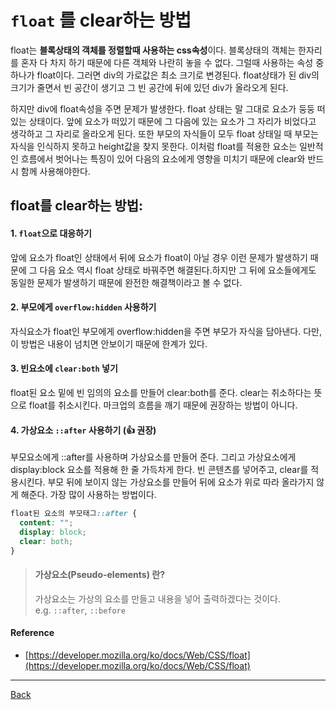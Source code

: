 # `float` 를 clear하는 방법

float는 **블록상태의 객체를 정렬할때 사용하는 css속성**이다. 블록상태의 객체는 한자리를 혼자 다 차지 하기 때문에 다른 객체와 나란히 놓을 수 없다. 그럴때 사용하는 속성 중 하나가 float이다. 그러면 div의 가로값은 최소 크기로 변경된다. float상태가 된 div의 크기가 줄면서 빈 공간이 생기고 그 빈 공간에 뒤에 있던 div가 올라오게 된다.

하지만 div에 float속성을 주면 문제가 발생한다. float 상태는 말 그대로 요소가 둥둥 떠있는 상태이다. 앞에 요소가 떠있기 때문에 그 다음에 있는 요소가 그 자리가 비었다고 생각하고 그 자리로 올라오게 된다. 또한 부모의 자식들이 모두 float 상태일 때 부모는 자식을 인식하지 못하고 height값을 찾지 못한다.
이처럼 float를 적용한 요소는 일반적인 흐름에서 벗어나는 특징이 있어 다음의 요소에게 영향을 미치기 때문에 clear와 반드시 함께 사용해야한다.

## float를 clear하는 방법:

#### 1. `float`으로 대응하기

앞에 요소가 float인 상태에서 뒤에 요소가 float이 아닐 경우 이런 문제가 발생하기 때문에 그 다음 요소 역시 float 상태로 바꿔주면 해결된다.하지만 그 뒤에 요소들에게도 동일한 문제가 발생하기 때문에 완전한 해결책이라고 볼 수 없다.

#### 2. 부모에게 `overflow:hidden` 사용하기

자식요소가 float인 부모에게 overflow:hidden을 주면 부모가 자식을 담아낸다. 다만, 이 방법은 내용이 넘치면 안보이기 때문에 한계가 있다.

#### 3. 빈요소에 `clear:both` 넣기

float된 요소 밑에 빈 임의의 요소를 만들어 clear:both를 준다. clear는 취소하다는 뜻으로 float를 취소시킨다. 마크업의 흐름을 깨기 때문에 권장하는 방법이 아니다.

#### 4. 가상요소 `::after` 사용하기 (👍 권장)

부모요소에게 ::after를 사용하며 가상요소를 만들어 준다. 그리고 가상요소에게 display:block 요소를 적용해 한 줄 가득차게 한다. 빈 콘텐츠를 넣어주고, clear를 적용시킨다. 부모 뒤에 보이지 않는 가상요소를 만들어 뒤에 요소가 위로 따라 올라가지 않게 해준다. 가장 많이 사용하는 방법이다.

```css
float된 요소의 부모태그::after {
  content: "";
  display: block;
  clear: both;
}
```

> #### 가상요소(Pseudo-elements) 란?
>
> 가상요소는 가상의 요소를 만들고 내용을 넣어 출력하겠다는 것이다.  
> e.g. `::after`, `::before`

#### Reference

- [https://developer.mozilla.org/ko/docs/Web/CSS/float](https://developer.mozilla.org/ko/docs/Web/CSS/float)

---

[Back](../README.md)
